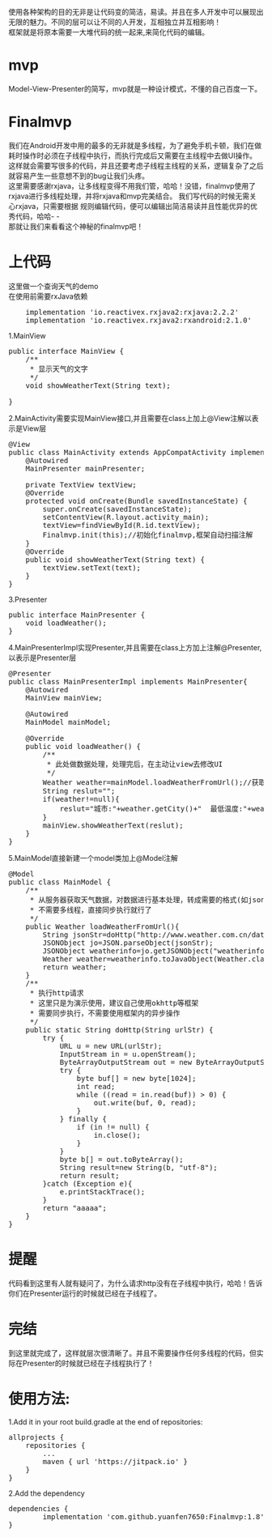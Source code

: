 
使用各种架构的目的无非是让代码变的简洁，易读。并且在多人开发中可以展现出无限的魅力。不同的层可以让不同的人开发，互相独立并互相影响！<br/>
框架就是将原本需要一大堆代码的统一起来,来简化代码的编辑。
# mvp
Model-View-Presenter的简写，mvp就是一种设计模式，不懂的自己百度一下。
# Finalmvp
我们在Android开发中用的最多的无非就是多线程，为了避免手机卡顿，我们在做耗时操作时必须在子线程中执行，而执行完成后又需要在主线程中去做UI操作。
这样就会需要写很多的代码，并且还要考虑子线程主线程的关系，逻辑复杂了之后就容易产生一些意想不到的bug让我们头疼。<br/>
这里需要感谢rxjava，让多线程变得不用我们管，哈哈！没错，finalmvp使用了rxjava进行多线程处理，并将rxjava和mvp完美结合。
我们写代码的时候无需关心rxjava，只需要根据
规则编辑代码，便可以编辑出简洁易读并且性能优异的优秀代码，哈哈- -<br/>
那就让我们来看看这个神秘的finalmvp吧！

# 上代码
这里做一个查询天气的demo<br/>
在使用前需要rxJava依赖
<pre>
    implementation 'io.reactivex.rxjava2:rxjava:2.2.2'
    implementation 'io.reactivex.rxjava2:rxandroid:2.1.0'
</pre>

1.MainView
<pre>
public interface MainView {
    /**
     * 显示天气的文字
     */
    void showWeatherText(String text);

}
</pre>

2.MainActivity需要实现MainView接口,并且需要在class上加上@View注解以表示是View层
<pre>
@View
public class MainActivity extends AppCompatActivity implements MainView{
    @Autowired
    MainPresenter mainPresenter;
    
    private TextView textView;
    @Override
    protected void onCreate(Bundle savedInstanceState) {
        super.onCreate(savedInstanceState);
        setContentView(R.layout.activity_main);
        textView=findViewById(R.id.textView);
        Finalmvp.init(this);//初始化finalmvp,框架自动扫描注解
    }
    @Override
    public void showWeatherText(String text) {
        textView.setText(text);
    }
}
</pre>

3.Presenter
<pre>
public interface MainPresenter {
    void loadWeather();
}
</pre>
4.MainPresenterImpl实现Presenter,并且需要在class上方加上注解@Presenter,以表示是Presenter层<br/>
<pre>
@Presenter
public class MainPresenterImpl implements MainPresenter{
    @Autowired
    MainView mainView;

    @Autowired
    MainModel mainModel;

    @Override
    public void loadWeather() {
        /**
         * 此处做数据处理，处理完后，在主动让view去修改UI
         */
        Weather weather=mainModel.loadWeatherFromUrl();//获取天气预报信息
        String reslut="";
        if(weather!=null){
            reslut="城市:"+weather.getCity()+"  最低温度:"+weather.getTemp1()+"   最高温度:"+weather.getTemp2()+"    天气情况:"+weather.getWeather();
        }
        mainView.showWeatherText(reslut);
    }
}
</pre>


5.MainModel直接新建一个model类加上@Model注解
<pre>
@Model
public class MainModel {
    /**
     * 从服务器获取天气数据，对数据进行基本处理，转成需要的格式(如json，bean，string等)
     * 不需要多线程，直接同步执行就行了
     */
    public Weather loadWeatherFromUrl(){
        String jsonStr=doHttp("http://www.weather.com.cn/data/cityinfo/101010100.html");
        JSONObject jo=JSON.parseObject(jsonStr);
        JSONObject weatherinfo=jo.getJSONObject("weatherinfo");
        Weather weather=weatherinfo.toJavaObject(Weather.class);
        return weather;
    }
    /**
     * 执行http请求
     * 这里只是为演示使用，建议自己使用okhttp等框架
     * 需要同步执行，不需要使用框架内的异步操作
     */
    public static String doHttp(String urlStr) {
        try {
            URL u = new URL(urlStr);
            InputStream in = u.openStream();
            ByteArrayOutputStream out = new ByteArrayOutputStream();
            try {
                byte buf[] = new byte[1024];
                int read;
                while ((read = in.read(buf)) > 0) {
                    out.write(buf, 0, read);
                }
            } finally {
                if (in != null) {
                    in.close();
                }
            }
            byte b[] = out.toByteArray();
            String result=new String(b, "utf-8");
            return result;
        }catch (Exception e){
            e.printStackTrace();
        }
        return "aaaaa";
    }
}
</pre>
# 提醒
代码看到这里有人就有疑问了，为什么请求http没有在子线程中执行，哈哈！告诉你们在Presenter运行的时候就已经在子线程了。

# 完结
到这里就完成了，这样就层次很清晰了。并且不需要操作任何多线程的代码，但实际在Presenter的时候就已经在子线程执行了！





# 使用方法:

1.Add it in your root build.gradle at the end of repositories:
<pre>
allprojects {
	repositories {
		...
		maven { url 'https://jitpack.io' }
	}
}
</pre>
2.Add the dependency
<pre>
dependencies {
        implementation 'com.github.yuanfen7650:Finalmvp:1.8'
}
</pre>

